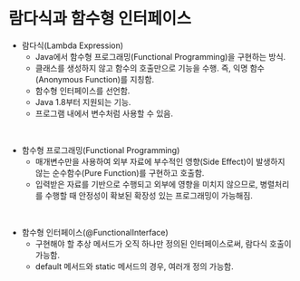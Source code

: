 # 람다식과 함수형 인터페이스

* 람다식(Lambda Expression)
  * Java에서 함수형 프로그래밍(Functional Programming)을 구현하는 방식.
  * 클래스를 생성하지 않고 함수의 호출만으로 기능을 수행. 즉, 익명 함수(Anonymous Function)를 지칭함.
  * 함수형 인터페이스를 선언함.
  * Java 1.8부터 지원되는 기능.
  * 프로그램 내에서 변수처럼 사용할 수 있음.

<br>

* 함수형 프로그래밍(Functional Programming)
  * 매개변수만을 사용하여 외부 자료에 부수적인 영향(Side Effect)이 발생하지 않는 순수함수(Pure Function)를 구현하고 호출함.
  * 입력받은 자료를 기반으로 수행되고 외부에 영향을 미치지 않으므로, 병렬처리를 수행할 때 안정성이 확보된 확장성 있는 프로그래밍이 가능해짐.

<br>

* 함수형 인터페이스(@FunctionalInterface)
  * 구현해야 할 추상 메서드가 오직 하나만 정의된 인터페이스로써, 람다식 호출이 가능함.
  * default 메서드와 static 메서드의 경우, 여러개 정의 가능함.
